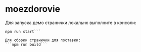 # moezdorovie

Для запуска демо странички локально выполните в консоли:
```npm install
npm run start```

Для сборки странички для поставки:
```npm run build```